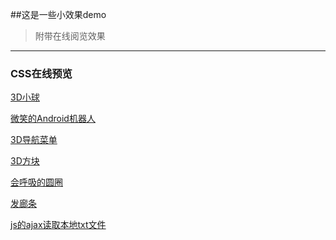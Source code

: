 ##这是一些小效果demo
>附带在线阅览效果
---
### CSS在线预览  
[3D小球](https://root-lucas.github.io/Code-Examples/CSS3/3D%E5%B0%8F%E7%90%83.html)  

[微笑的Android机器人](https://root-lucas.github.io/Code-Examples/CSS3/微笑的Android机器人.html)  

[3D导航菜单](https://root-lucas.github.io/Code-Examples/CSS3/3D导航菜单.html)

[3D方块](https://root-lucas.github.io/Code-Examples/CSS3/3D方块.html)

[会呼吸的圆圈](https://root-lucas.github.io/Code-Examples/CSS3/会呼吸的圆圈.html)

[发廊条](https://root-lucas.github.io/Code-Examples/CSS3/发廊条.html)

[js的ajax读取本地txt文件](https://root-lucas.github.io/Code-Examples/CSS3/js的ajax读取本地txt文件.html)


